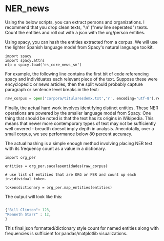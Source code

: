 # NER_news

Using the below scripts, you can extract persons and organizations. I recommend that you drop clean texts, '\n' ("new line seperated") texts. 
Count the entities and roll out with a json with the org/person entities. 

Using spacy, you can hash the entities extracted from a corpus. We will use the lighter Spanish language model from Spacy's natural language toolkit. 
```
import spacy
import spacy.attrs
nlp = spacy.load('es_core_news_sm')
```

For example, the following line contains the first bit of code referencing spacy and individuates each relevant piece of the text. Suppose these were encyclopedic or 
news articles, then the split would probably capture paragraph or sentence level breaks in the text: 

``` python
raw_corpus = open('corpora/titularesdemx.txt','r', encoding='utf-8').read().split("\n")[1:]
```
Finally, the actual hard work involves identifying distinct entities. These NER operations are powered by the smaller language model from Spacy. One thing that should be noted is that the text has its origins in Wikipedia. This means that newer more contemporary types of text may not be sufficiently well covered - breadth doesnt imply depth in analysis. Anecdotally, over a small corpus, we see performance below 80 percent accuracy. 

The actual hashing is a simple enough method involving placing NER text with its frequency count as a value in a dictionary.

```
import org_per

entities = org_per.sacalasentidades(raw_corpus)
 
# use list of entities that are ORG or PER and count up each invidividual token.     

tokensdictionary = org_per.map_entities(entities) 
 ```
 
 The output will look like this: 
 
 ```python 
 
 {"Bill Clinton": 123,
 "Kenneth Starr" : 12,
 }
 
 ```
This final json formatted/dictionary style count for named entities along with frequencies is sufficient for pandas/matplotlib visualizations. 
